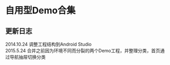 # 自用型Demo合集

## 更新日志
2014.10.24 调整工程结构到Android Studio  
2015.5.24 合并之前因为环境不同而分裂的两个Demo工程，并整理分类，首页通过导航抽屉切换分类  
